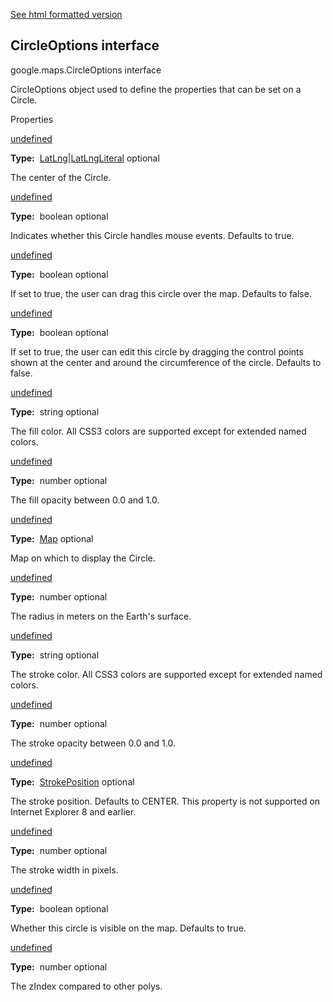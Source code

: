 [See html formatted version](https://huasofoundries.github.io/google-maps-documentation/CircleOptions.html)

CircleOptions interface
-----------------------

google.maps.CircleOptions interface

CircleOptions object used to define the properties that can be set on a Circle.

Properties

[undefined](#CircleOptions.center)

**Type:**  [LatLng](/maps/documentation/javascript/reference/3.40/coordinates#LatLng)|[LatLngLiteral](/maps/documentation/javascript/reference/3.40/coordinates#LatLngLiteral) optional

The center of the Circle.

[undefined](#CircleOptions.clickable)

**Type:**  boolean optional

Indicates whether this Circle handles mouse events. Defaults to true.

[undefined](#CircleOptions.draggable)

**Type:**  boolean optional

If set to true, the user can drag this circle over the map. Defaults to false.

[undefined](#CircleOptions.editable)

**Type:**  boolean optional

If set to true, the user can edit this circle by dragging the control points shown at the center and around the circumference of the circle. Defaults to false.

[undefined](#CircleOptions.fillColor)

**Type:**  string optional

The fill color. All CSS3 colors are supported except for extended named colors.

[undefined](#CircleOptions.fillOpacity)

**Type:**  number optional

The fill opacity between 0.0 and 1.0.

[undefined](#CircleOptions.map)

**Type:**  [Map](/maps/documentation/javascript/reference/3.40/map#Map) optional

Map on which to display the Circle.

[undefined](#CircleOptions.radius)

**Type:**  number optional

The radius in meters on the Earth's surface.

[undefined](#CircleOptions.strokeColor)

**Type:**  string optional

The stroke color. All CSS3 colors are supported except for extended named colors.

[undefined](#CircleOptions.strokeOpacity)

**Type:**  number optional

The stroke opacity between 0.0 and 1.0.

[undefined](#CircleOptions.strokePosition)

**Type:**  [StrokePosition](/maps/documentation/javascript/reference/3.40/polygon#StrokePosition) optional

The stroke position. Defaults to CENTER. This property is not supported on Internet Explorer 8 and earlier.

[undefined](#CircleOptions.strokeWeight)

**Type:**  number optional

The stroke width in pixels.

[undefined](#CircleOptions.visible)

**Type:**  boolean optional

Whether this circle is visible on the map. Defaults to true.

[undefined](#CircleOptions.zIndex)

**Type:**  number optional

The zIndex compared to other polys.